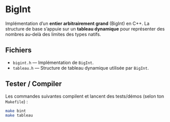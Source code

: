 # BigInt

Implémentation d’un **entier arbitrairement grand** (BigInt) en C++.
La structure de base s’appuie sur un **tableau dynamique** pour représenter des nombres au-delà des limites des types natifs.

## Fichiers
- `bigint.h` — Implémentation de `BigInt`.
- `tableau.h` — Structure de tableau dynamique utilisée par `BigInt`.

## Tester / Compiler
Les commandes suivantes compilent et lancent des tests/démos (selon ton `Makefile`) :
```bash
make bint
make tableau

